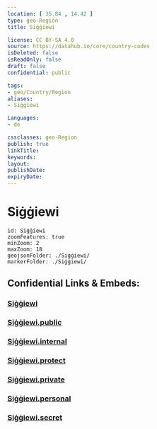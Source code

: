 ```yaml
---
location: [ 35.84 , 14.42 ] 
type: geo-Region
title: Siġġiewi

license: CC BY-SA 4.0
source: https://datahub.io/core/country-codes
isDeleted: false
isReadOnly: false
draft: false
confidential: public

tags:
- geo/Country/Region
aliases:
- Siġġiewi

Languages:
- de

cssclasses: geo-Region
publish: true
linkTitle: 
keywords: 
layout: 
publishDate: 
expiryDate: 
---
```


# Siġġiewi

```leaflet
id: Siġġiewi
zoomFeatures: true 
minZoom: 2 
maxZoom: 18
geojsonFolder: ./Siġġiewi/
markerFolder: ./Siġġiewi/
```


## Confidential Links & Embeds: 

### [Siġġiewi](/_Standards/Earth/Continent/Europe/Europe~South/Malta/Regions~Malta/Nofsinhar/counties~Nofsinhar/Siġġiewi.md) 

### [Siġġiewi.public](/_public/Earth/Continent/Europe/Europe~South/Malta/Regions~Malta/Nofsinhar/counties~Nofsinhar/Siġġiewi.public.md) 

### [Siġġiewi.internal](/_internal/Earth/Continent/Europe/Europe~South/Malta/Regions~Malta/Nofsinhar/counties~Nofsinhar/Siġġiewi.internal.md) 

### [Siġġiewi.protect](/_protect/Earth/Continent/Europe/Europe~South/Malta/Regions~Malta/Nofsinhar/counties~Nofsinhar/Siġġiewi.protect.md) 

### [Siġġiewi.private](/_private/Earth/Continent/Europe/Europe~South/Malta/Regions~Malta/Nofsinhar/counties~Nofsinhar/Siġġiewi.private.md) 

### [Siġġiewi.personal](/_personal/Earth/Continent/Europe/Europe~South/Malta/Regions~Malta/Nofsinhar/counties~Nofsinhar/Siġġiewi.personal.md) 

### [Siġġiewi.secret](/_secret/Earth/Continent/Europe/Europe~South/Malta/Regions~Malta/Nofsinhar/counties~Nofsinhar/Siġġiewi.secret.md)


